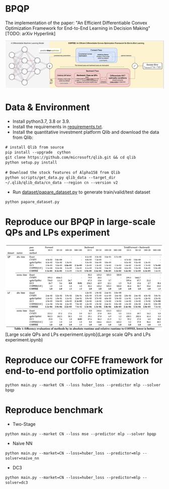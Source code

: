 # BPQP
The implementation of the paper: "An Efficient Differentiable Convex Optimization  Framework for End-to-End Learning in Decision Making" [TODO: arXiv Hyperlink]

![avatar](frame.png) 

# Data & Environment
* Install python3.7, 3.8 or 3.9.
* Install the requirements in [requirements.txt](requirements.txt).
* Install the quantitative investment platform Qlib and download the data from Qlib:
```
# install Qlib from source
pip install --upgrade  cython
git clone https://github.com/microsoft/qlib.git && cd qlib
python setup.py install

# Download the stock features of Alpha158 from Qlib
python scripts/get_data.py qlib_data --target_dir ~/.qlib/qlib_data/cn_data --region cn --version v2 
```
* Run [dataset/papare_dataset.py](dataset/prepare_dataset.py) to generate train/valid/test dataset
```
python papare_dataset.py
```
# Reproduce our BPQP in large-scale QPs and LPs experiment

![avatar](speed.png) 
[Large scale QPs and LPs experiment.ipynb](Large scale QPs and LPs experiment.ipynb)


# Reproduce our COFFE framework for end-to-end portfolio optimization
```
python main.py --market CN --loss huber_loss --predictor mlp --solver bpqp
```

# Reproduce benchmark
* Two-Stage
```
python main.py --market CN --loss mse --predictor mlp --solver bpqp
```
* Naive NN
```
python main.py --market=CN --loss=huber_loss --predictor=mlp --solver=naive_nn  
```
* DC3
```
python main.py --market=CN --loss=huber_loss --predictor=mlp --solver=dc3  
```
